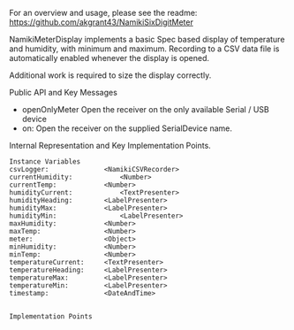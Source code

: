 For an overview and usage, please see the readme:
https://github.com/akgrant43/NamikiSixDigitMeter

NamikiMeterDisplay implements a basic Spec based display of temperature and humidity, with minimum and maximum.  Recording to a CSV data file is automatically enabled whenever the display is opened.

Additional work is required to size the display correctly.


Public API and Key Messages

- openOnlyMeter Open the receiver on the only available Serial / USB device   
- on: Open the receiver on the supplied SerialDevice name.


 
Internal Representation and Key Implementation Points.

    Instance Variables
	csvLogger:				<NamikiCSVRecorder>
	currentHumidity:			<Number>
	currentTemp:			<Number>
	humidityCurrent:			<TextPresenter>
	humidityHeading:		<LabelPresenter>
	humidityMax:			<LabelPresenter>
	humidityMin:				<LabelPresenter>
	maxHumidity:			<Number>
	maxTemp:				<Number>
	meter:					<Object>
	minHumidity:			<Number>
	minTemp:				<Number>
	temperatureCurrent:		<TextPresenter>
	temperatureHeading:		<LabelPresenter>
	temperatureMax:			<LabelPresenter>
	temperatureMin:			<LabelPresenter>
	timestamp:				<DateAndTime>


    Implementation Points